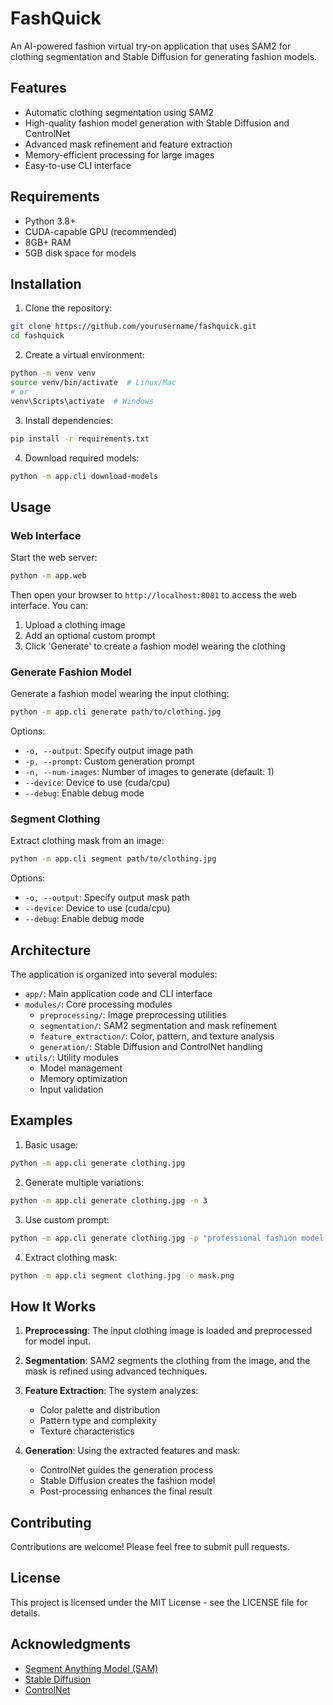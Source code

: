 # FashQuick

An AI-powered fashion virtual try-on application that uses SAM2 for clothing segmentation and Stable Diffusion for generating fashion models.

## Features

- Automatic clothing segmentation using SAM2
- High-quality fashion model generation with Stable Diffusion and ControlNet
- Advanced mask refinement and feature extraction
- Memory-efficient processing for large images
- Easy-to-use CLI interface

## Requirements

- Python 3.8+
- CUDA-capable GPU (recommended)
- 8GB+ RAM
- 5GB disk space for models

## Installation

1. Clone the repository:
```bash
git clone https://github.com/yourusername/fashquick.git
cd fashquick
```

2. Create a virtual environment:
```bash
python -m venv venv
source venv/bin/activate  # Linux/Mac
# or
venv\Scripts\activate  # Windows
```

3. Install dependencies:
```bash
pip install -r requirements.txt
```

4. Download required models:
```bash
python -m app.cli download-models
```

## Usage

### Web Interface

Start the web server:
```bash
python -m app.web
```

Then open your browser to `http://localhost:8081` to access the web interface. You can:
1. Upload a clothing image
2. Add an optional custom prompt
3. Click 'Generate' to create a fashion model wearing the clothing


### Generate Fashion Model

Generate a fashion model wearing the input clothing:

```bash
python -m app.cli generate path/to/clothing.jpg
```

Options:
- `-o, --output`: Specify output image path
- `-p, --prompt`: Custom generation prompt
- `-n, --num-images`: Number of images to generate (default: 1)
- `--device`: Device to use (cuda/cpu)
- `--debug`: Enable debug mode

### Segment Clothing

Extract clothing mask from an image:

```bash
python -m app.cli segment path/to/clothing.jpg
```

Options:
- `-o, --output`: Specify output mask path
- `--device`: Device to use (cuda/cpu)
- `--debug`: Enable debug mode

## Architecture

The application is organized into several modules:

- `app/`: Main application code and CLI interface
- `modules/`: Core processing modules
  - `preprocessing/`: Image preprocessing utilities
  - `segmentation/`: SAM2 segmentation and mask refinement
  - `feature_extraction/`: Color, pattern, and texture analysis
  - `generation/`: Stable Diffusion and ControlNet handling
- `utils/`: Utility modules
  - Model management
  - Memory optimization
  - Input validation

## Examples

1. Basic usage:
```bash
python -m app.cli generate clothing.jpg
```

2. Generate multiple variations:
```bash
python -m app.cli generate clothing.jpg -n 3
```

3. Use custom prompt:
```bash
python -m app.cli generate clothing.jpg -p "professional fashion model in studio lighting"
```

4. Extract clothing mask:
```bash
python -m app.cli segment clothing.jpg -o mask.png
```

## How It Works

1. **Preprocessing**: The input clothing image is loaded and preprocessed for model input.

2. **Segmentation**: SAM2 segments the clothing from the image, and the mask is refined using advanced techniques.

3. **Feature Extraction**: The system analyzes:
   - Color palette and distribution
   - Pattern type and complexity
   - Texture characteristics

4. **Generation**: Using the extracted features and mask:
   - ControlNet guides the generation process
   - Stable Diffusion creates the fashion model
   - Post-processing enhances the final result

## Contributing

Contributions are welcome! Please feel free to submit pull requests.

## License

This project is licensed under the MIT License - see the LICENSE file for details.

## Acknowledgments

- [Segment Anything Model (SAM)](https://segment-anything.com/)
- [Stable Diffusion](https://stability.ai/)
- [ControlNet](https://github.com/lllyasviel/ControlNet)